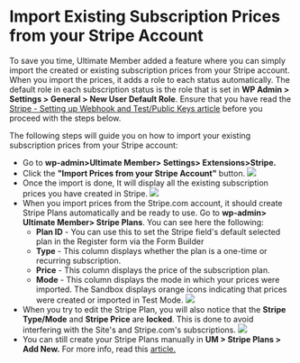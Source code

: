 ---
---
# Import Existing Subscription Prices from your Stripe Account
 To save you time, Ultimate Member added a feature where you can simply import the created or existing subscription prices from your Stripe account. When you import the prices, it adds a role to each status automatically. The default role in each subscription status is the role that is set in <strong>WP Admin &gt; Settings &gt; General &gt; New User Default Role</strong>. Ensure that you have read the  [Stripe - Setting up Webhook and Test/Public Keys article](/docs-v3/um-stripe/article/1607-stripe-setting-up-webhook-and-test-public-keys)  before you proceed with the steps below.

 The following steps will guide you on how to import your existing subscription prices from your Stripe account:

- Go to <strong>wp-admin&gt;Ultimate Member&gt; Settings&gt; Extensions&gt;Stripe.</strong>
- Click the <strong>"Import Prices from your Stripe Account"</strong> button.   ![](https://s3.amazonaws.com/helpscout.net/docs/assets/561c96629033600a7a36d662/images/65b6e9131280097516451b76/file-J0CN3UAIMN.png)
- Once the import is done, It will display all the existing subscription prices you have created in Stripe.  ![](https://s3.amazonaws.com/helpscout.net/docs/assets/561c96629033600a7a36d662/images/65b6ea1620e3b82eb738e108/file-AsoMN245C0.png)
- When you import prices from the Stripe.com account, it should create Stripe Plans automatically and be ready to use. Go to <strong>wp-admin&gt; Ultimate Member&gt; Stripe Plans</strong>. You can see here the following: 
    - <strong>Plan ID</strong> - You can use this to set the Stripe field's default selected plan in the Register form via the Form Builder
    - <strong>Type</strong> - This column displays whether the plan is a one-time or recurring subscription.
    - <strong>Price</strong> - This column displays the price of the subscription plan.
    - <strong>Mode</strong> - This column displays the mode in which your prices were imported. The Sandbox displays orange icons indicating that prices were created or imported in Test Mode. ![](https://s3.amazonaws.com/helpscout.net/docs/assets/561c96629033600a7a36d662/images/65b6ef0e270765339befc79f/file-BXP6icxS50.png)
- When you try to edit the Stripe Plan, you will also notice that the <strong>Stripe Type/Mode</strong> and <strong>Stripe Price</strong> are <strong>locked</strong>. This is done to avoid interfering with the Site's and Stripe.com's subscriptions.   ![](https://s3.amazonaws.com/helpscout.net/docs/assets/561c96629033600a7a36d662/images/65b6f307270765339befc7a1/file-AUUY1YkK9L.png)
- You can still create your Stripe Plans manually in  <strong>UM &gt; Stripe Plans &gt; Add New.</strong> For more info, read this  [article.](/docs-v3/um-stripe/article/1617-create-subscription-prices)